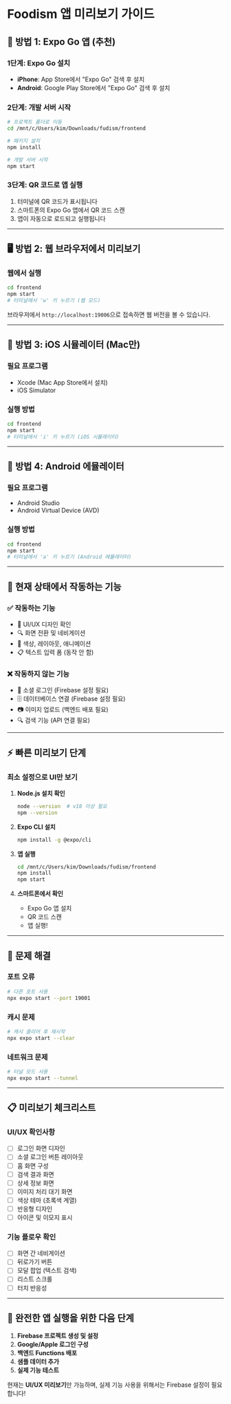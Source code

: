 # Foodism 앱 미리보기 가이드

## 📱 **방법 1: Expo Go 앱 (추천)**

### **1단계: Expo Go 설치**
- **iPhone**: App Store에서 "Expo Go" 검색 후 설치
- **Android**: Google Play Store에서 "Expo Go" 검색 후 설치

### **2단계: 개발 서버 시작**
```bash
# 프로젝트 폴더로 이동
cd /mnt/c/Users/kim/Downloads/fudism/frontend

# 패키지 설치
npm install

# 개발 서버 시작
npm start
```

### **3단계: QR 코드로 앱 실행**
1. 터미널에 QR 코드가 표시됩니다
2. 스마트폰의 Expo Go 앱에서 QR 코드 스캔
3. 앱이 자동으로 로드되고 실행됩니다

---

## 🖥️ **방법 2: 웹 브라우저에서 미리보기**

### **웹에서 실행**
```bash
cd frontend
npm start
# 터미널에서 'w' 키 누르기 (웹 모드)
```

브라우저에서 `http://localhost:19006`으로 접속하면 웹 버전을 볼 수 있습니다.

---

## 📱 **방법 3: iOS 시뮬레이터 (Mac만)**

### **필요 프로그램**
- Xcode (Mac App Store에서 설치)
- iOS Simulator

### **실행 방법**
```bash
cd frontend
npm start
# 터미널에서 'i' 키 누르기 (iOS 시뮬레이터)
```

---

## 🤖 **방법 4: Android 에뮬레이터**

### **필요 프로그램**
- Android Studio
- Android Virtual Device (AVD)

### **실행 방법**
```bash
cd frontend
npm start
# 터미널에서 'a' 키 누르기 (Android 에뮬레이터)
```

---

## 🚨 **현재 상태에서 작동하는 기능**

### ✅ **작동하는 기능**
- 📱 UI/UX 디자인 확인
- 🔍 화면 전환 및 네비게이션
- 🎨 색상, 레이아웃, 애니메이션
- 📋 텍스트 입력 폼 (동작 안 함)

### ❌ **작동하지 않는 기능**
- 🔐 소셜 로그인 (Firebase 설정 필요)
- 🗄️ 데이터베이스 연결 (Firebase 설정 필요)
- 📷 이미지 업로드 (백엔드 배포 필요)
- 🔍 검색 기능 (API 연결 필요)

---

## ⚡ **빠른 미리보기 단계**

### **최소 설정으로 UI만 보기**

1. **Node.js 설치 확인**
   ```bash
   node --version  # v18 이상 필요
   npm --version
   ```

2. **Expo CLI 설치**
   ```bash
   npm install -g @expo/cli
   ```

3. **앱 실행**
   ```bash
   cd /mnt/c/Users/kim/Downloads/fudism/frontend
   npm install
   npm start
   ```

4. **스마트폰에서 확인**
   - Expo Go 앱 설치
   - QR 코드 스캔
   - 앱 실행!

---

## 🔧 **문제 해결**

### **포트 오류**
```bash
# 다른 포트 사용
npx expo start --port 19001
```

### **캐시 문제**
```bash
# 캐시 클리어 후 재시작
npx expo start --clear
```

### **네트워크 문제**
```bash
# 터널 모드 사용
npx expo start --tunnel
```

---

## 📋 **미리보기 체크리스트**

### **UI/UX 확인사항**
- [ ] 로그인 화면 디자인
- [ ] 소셜 로그인 버튼 레이아웃
- [ ] 홈 화면 구성
- [ ] 검색 결과 화면
- [ ] 상세 정보 화면
- [ ] 이미지 처리 대기 화면
- [ ] 색상 테마 (초록색 계열)
- [ ] 반응형 디자인
- [ ] 아이콘 및 이모지 표시

### **기능 플로우 확인**
- [ ] 화면 간 네비게이션
- [ ] 뒤로가기 버튼
- [ ] 모달 팝업 (텍스트 검색)
- [ ] 리스트 스크롤
- [ ] 터치 반응성

---

## 🎯 **완전한 앱 실행을 위한 다음 단계**

1. **Firebase 프로젝트 생성 및 설정**
2. **Google/Apple 로그인 구성**
3. **백엔드 Functions 배포**
4. **샘플 데이터 추가**
5. **실제 기능 테스트**

현재는 **UI/UX 미리보기**만 가능하며, 실제 기능 사용을 위해서는 Firebase 설정이 필요합니다!